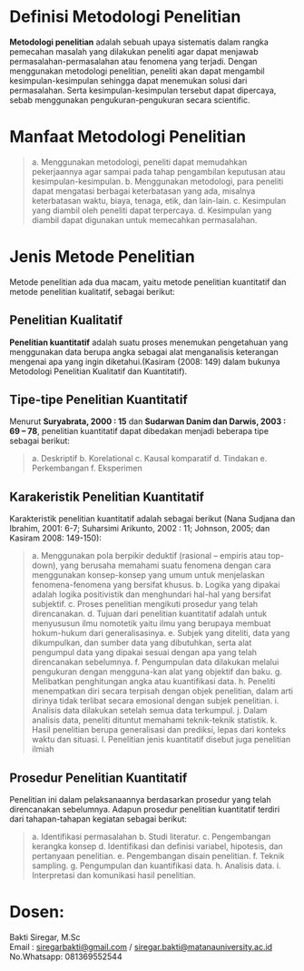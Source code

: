 # Definisi Metodologi Penelitian

**Metodologi penelitian** adalah sebuah upaya sistematis dalam rangka pemecahan masalah yang dilakukan peneliti agar dapat menjawab permasalahan-permasalahan atau fenomena yang terjadi. Dengan menggunakan metodologi penelitian, peneliti akan dapat mengambil kesimpulan-kesimpulan sehingga dapat menemukan solusi dari permasalahan. Serta kesimpulan-kesimpulan tersebut dapat dipercaya, sebab menggunakan pengukuran-pengukuran secara scientific.

# Manfaat Metodologi Penelitian

> a. Menggunakan metodologi, peneliti dapat memudahkan pekerjaannya agar sampai pada tahap pengambilan keputusan atau kesimpulan-kesimpulan.
> b. Menggunakan metodologi, para peneliti dapat mengatasi berbagai keterbatasan yang ada, misalnya keterbatasan waktu, biaya, tenaga, etik, dan lain-lain.
> c. Kesimpulan yang diambil oleh peneliti dapat terpercaya.
> d. Kesimpulan yang diambil dapat digunakan untuk memecahkan permasalahan.

# Jenis Metode Penelitian

Metode penelitian ada dua macam, yaitu metode penelitian kuantitatif dan metode penelitian kualitatif, sebagai berikut:

## Penelitian Kualitatif

**Penelitian kuantitatif** adalah suatu proses menemukan pengetahuan yang menggunakan data berupa angka sebagai alat menganalisis keterangan mengenai apa yang ingin diketahui.(Kasiram (2008: 149) dalam bukunya Metodologi Penelitian Kualitatif dan Kuantitatif).

## Tipe-tipe Penelitian Kuantitatif

Menurut **Suryabrata, 2000 : 15** dan **Sudarwan Danim dan Darwis, 2003 : 69 – 78**, penelitian kuantitatif dapat dibedakan menjadi beberapa tipe sebagai berikut: 

> a. Deskriptif
> b. Korelational
> c. Kausal komparatif
> d. Tindakan
> e. Perkembangan
> f. Eksperimen

## Karakeristik Penelitian Kuantitatif

Karakteristik penelitian kuantitatif adalah sebagai berikut (Nana Sudjana dan Ibrahim, 2001: 6-7; Suharsimi Arikunto, 2002 : 11; Johnson, 2005; dan Kasiram 2008: 149-150):

> a. Menggunakan pola berpikir deduktif (rasional – empiris atau top-down), yang berusaha memahami suatu fenomena dengan cara menggunakan konsep-konsep yang umum untuk menjelaskan fenomena-fenomena yang bersifat khusus.
> b. Logika yang dipakai adalah logika positivistik dan menghundari hal-hal yang bersifat subjektif.
> c. Proses penelitian mengikuti prosedur yang telah direncanakan.
> d. Tujuan dari penelitian kuantitatif adalah untuk menyususun ilmu nomotetik yaitu ilmu yang berupaya membuat hokum-hukum dari generalisasinya.
> e. Subjek yang diteliti, data yang dikumpulkan, dan sumber data yang dibutuhkan, serta alat pengumpul data yang dipakai sesuai dengan apa yang telah direncanakan sebelumnya.
> f. Pengumpulan data dilakukan melalui pengukuran dengan mengguna-kan alat yang objektif dan baku.
> g. Melibatkan penghitungan angka atau kuantifikasi data.
> h. Peneliti menempatkan diri secara terpisah dengan objek penelitian, dalam arti dirinya tidak terlibat secara emosional dengan subjek penelitian.
> i. Analisis data dilakukan setelah semua data terkumpul.
> j. Dalam analisis data, peneliti dituntut memahami teknik-teknik statistik.
> k. Hasil penelitian berupa generalisasi dan prediksi, lepas dari konteks waktu dan situasi.
> l. Penelitian jenis kuantitatif disebut juga penelitian ilmiah

## Prosedur Penelitian Kuantitatif
Penelitian ini dalam pelaksanaannya berdasarkan prosedur yang telah direncanakan sebelumnya. Adapun prosedur penelitian kuantitatif terdiri dari tahapan-tahapan kegiatan sebagai berikut:

> a. Identifikasi permasalahan
> b. Studi literatur.
> c. Pengembangan kerangka konsep
> d. Identifikasi dan definisi variabel, hipotesis, dan pertanyaan penelitian.
> e. Pengembangan disain penelitian.
> f. Teknik sampling.
> g. Pengumpulan dan kuantifikasi data.
> h. Analisis data.
> i. Interpretasi dan komunikasi hasil penelitian.

# Dosen:
Bakti Siregar, M.Sc <br>
Email : siregarbakti@gmail.com / siregar.bakti@matanauniversity.ac.id <br>
No.Whatsapp: 081369552544

